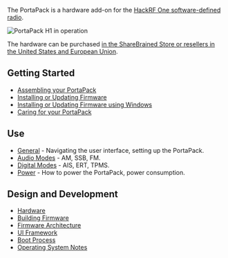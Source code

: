 The PortaPack is a hardware add-on for the [HackRF One software-defined radio](https://greatscottgadgets.com/hackrf/one/).

<img src="https://raw.github.com/sharebrained/portapack-hackrf/master/doc/images/hardware/portapack_h1_operating.jpg" alt="PortaPack H1 in operation">

The hardware can be purchased [in the ShareBrained Store or resellers in the United States and European Union](https://store.sharebrained.com/products/portapack-for-hackrf-one-kit).

## Getting Started

* [Assembling your PortaPack](Assembly)
* [Installing or Updating Firmware](Updating-Firmware)
* [Installing or Updating Firmware using Windows](Updating-Firmware-Windows)
* [Caring for your PortaPack](Care)

## Use

* [General](General-Use) - Navigating the user interface, setting up the PortaPack.
* [Audio Modes](Audio-Modes) - AM, SSB, FM.
* [Digital Modes](Digital-Modes) - AIS, ERT, TPMS.
* [Power](Power) - How to power the PortaPack, power consumption.

## Design and Development

* [Hardware](Hardware)
* [Building Firmware](Building-Firmware)
* [Firmware Architecture](Firmware-Architecture)
* [UI Framework](UI-Framework)
* [Boot Process](Boot-Process)
* [Operating System Notes](Operating-System-Notes)
